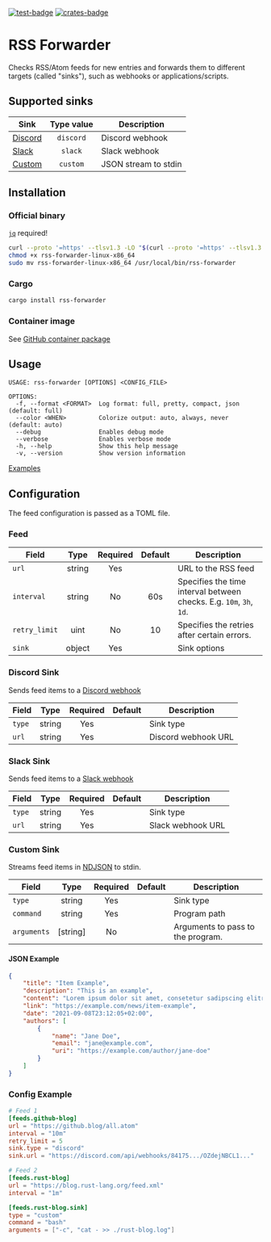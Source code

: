 [![test-badge]][test-workflow]
[![crates-badge]][crates.io]

[test-workflow]: https://github.com/morphy2k/rss-forwarder/actions/workflows/test.yml
[crates.io]: https://crates.io/crates/rss-forwarder
[crates-badge]: https://img.shields.io/crates/v/rss-forwarder
[test-badge]: https://github.com/morphy2k/rss-forwarder/actions/workflows/test.yml/badge.svg

# RSS Forwarder

Checks RSS/Atom feeds for new entries and forwards them to different targets (called "sinks"), such as webhooks or applications/scripts.

## Supported sinks

| Sink        | Type value | Description |
| ------------| :-------: | ----------- |
| [Discord](#discord-sink) | `discord` | Discord webhook |
| [Slack](#slack-sink) | `slack` | Slack webhook |
| [Custom](#custom-sink) | `custom` | JSON stream to stdin |

## Installation

### Official binary

[`jq`](https://stedolan.github.io/jq/) required!

```BASH
curl --proto '=https' --tlsv1.3 -LO "$(curl --proto '=https' --tlsv1.3 -sSf https://api.github.com/repos/morphy2k/rss-forwarder/releases/latest | jq -r ".assets[] | select(.name == \"rss-forwarder-linux-x86_64\") | .browser_download_url")"
chmod +x rss-forwarder-linux-x86_64
sudo mv rss-forwarder-linux-x86_64 /usr/local/bin/rss-forwarder
```

### Cargo

```BASH
cargo install rss-forwarder
```

### Container image

See [GitHub container package](https://github.com/morphy2k/rss-forwarder/pkgs/container/rss-forwarder)

## Usage

```TXT
USAGE: rss-forwarder [OPTIONS] <CONFIG_FILE>

OPTIONS:
  -f, --format <FORMAT>  Log format: full, pretty, compact, json (default: full)
  --color <WHEN>         Colorize output: auto, always, never (default: auto)
  --debug                Enables debug mode
  --verbose              Enables verbose mode
  -h, --help             Show this help message
  -v, --version          Show version information
```

[Examples](example)

## Configuration

The feed configuration is passed as a TOML file.

### Feed

| Field        | Type | Required | Default | Description  |
| -------------|:----:|:--------:|:--------:| ----------- |
| `url`      | string | Yes | | URL to the RSS feed |
| `interval`  | string      | No | 60s |  Specifies the time interval between checks. E.g. `10m`, `3h`, `1d`. |
| `retry_limit` | uint      | No | 10 |  Specifies the retries after certain errors. |
| `sink` | object | Yes | | Sink options |

### Discord Sink

Sends feed items to a [Discord webhook](https://support.discord.com/hc/en-us/articles/228383668-Intro-to-Webhooks)

| Field        | Type | Required | Default | Description  |
| -------------|:----:|:--------:|:--------:| ----------- |
| `type` | string | Yes | | Sink type |
| `url` | string | Yes | | Discord webhook URL |

### Slack Sink

Sends feed items to a [Slack webhook](https://api.slack.com/messaging/webhooks)

| Field        | Type | Required | Default | Description  |
| -------------|:----:|:--------:|:--------:| ----------- |
| `type` | string | Yes | | Sink type |
| `url` | string | Yes | | Slack webhook URL |

### Custom Sink

Streams feed items in [NDJSON](https://en.wikipedia.org/wiki/JSON_streaming#Line-delimited_JSON) to stdin.

| Field        | Type | Required | Default | Description  |
| -------------|:----:|:--------:|:--------:| ----------- |
| `type` | string | Yes | | Sink type |
| `command` | string | Yes | | Program path |
| `arguments` | [string] | No | | Arguments to pass to the program. |

#### JSON Example

```JSON
{
    "title": "Item Example",
    "description": "This is an example",
    "content": "Lorem ipsum dolor sit amet, consetetur sadipscing elitr, sed diam nonumy eirmod tempor invidunt ut labore et dolore magna aliquyam erat, sed diam voluptua.",
    "link": "https://example.com/news/item-example",
    "date": "2021-09-08T23:12:05+02:00",
    "authors": [
        {
            "name": "Jane Doe",
            "email": "jane@example.com",
            "uri": "https://example.com/author/jane-doe"
        }
    ]
}
```

### Config Example

```TOML
# Feed 1
[feeds.github-blog]
url = "https://github.blog/all.atom"
interval = "10m"
retry_limit = 5
sink.type = "discord"
sink.url = "https://discord.com/api/webhooks/84175.../OZdejNBCL1..."

# Feed 2
[feeds.rust-blog]
url = "https://blog.rust-lang.org/feed.xml"
interval = "1m"

[feeds.rust-blog.sink]
type = "custom"
command = "bash"
arguments = ["-c", "cat - >> ./rust-blog.log"]
```
